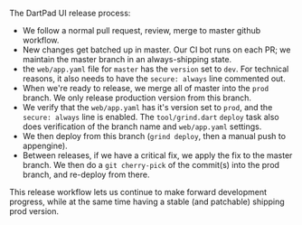 The DartPad UI release process:

- We follow a normal pull request, review, merge to master github workflow.
- New changes get batched up in master. Our CI bot runs on each PR; we maintain the master branch in an always-shipping state.
- the `web/app.yaml` file for `master` has the `version` set to `dev`. For technical reasons, it also needs to have the `secure: always` line commented out.
- When we're ready to release, we merge all of master into the `prod` branch. We only release production version from this branch.
- We verify that the `web/app.yaml` has it's version set to `prod`, and the `secure: always` line is enabled. The `tool/grind.dart` `deploy` task also does verification of the branch name and `web/app.yaml` settings.
- We then deploy from this branch (`grind deploy`, then a manual push to appengine).
- Between releases, if we have a critical fix, we apply the fix to the master branch. We then do a `git cherry-pick` of the commit(s) into the prod branch, and re-deploy from there.

This release workflow lets us continue to make forward development progress, while at the same time having a stable (and patchable) shipping prod version.
